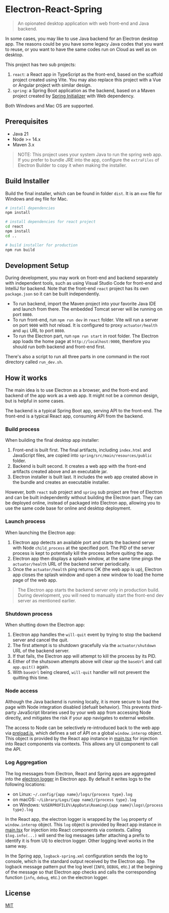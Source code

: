 # Electron-React-Spring

> An opionated desktop application with web front-end and Java backend.

In some cases, you may like to use Java backend for an Electron desktop app. The reasons could be you have some legacy Java codes that you want to reuse, or you want to have the same codes run on Cloud as well as on desktop.

This project has two sub projects:

1. `react`: a React app in TypeScript as the front-end, based on the scaffold project created using Vite. You may also replace this project with a Vue or Angular project with similar design.
2. `spring`: a Spring Boot application as the backend, based on a Maven project created by [Spring Initializer](https://start.spring.io/) with Web dependency.

Both Windows and Mac OS are supported.

## Prerequisites

- Java 21
- Node >= 14.x
- Maven 3.x

> NOTE: This project uses your system Java to run the spring web app. If you prefer to bundle JRE into the app, configure the `extraFiles` of Electron Builder to copy it when making the installer.

## Build Installer

Build the final installer, which can be found in folder `dist`. It is an `exe` file for Windows and `dmg` file for Mac.

```bash
# install dependencies
npm install

# install dependencies for react project
cd react
npm install
cd ..

# build installer for production
npm run build
```

## Development Setup

During development, you may work on front-end and backend separately with independent tools, such as using Visual Studio Code for front-end and IntelliJ for backend. Note that the front-end `react` project has its own `package.json` so it can be built independently.

- To run backend, import the Maven project into your favorite Java IDE and launch from there. The embedded Tomcat server will be running on port `8080`.
- To run front-end, run `npm run dev` in `react` folder. Vite will run a server on port `9000` with hot reload. It is configured to proxy `actuator/health` and `api` URL to port `8080`.
- To run the Electron part, run `npm run start` in root folder. The Electron app loads the home page at `http://localhost:9000`, therefore you should run both backend and front-end first.

There's also a script to run all three parts in one command in the root directory called `run_dev.sh`.

## How it works

The main idea is to use Electron as a browser, and the front-end and backend of the app work as a web app. It might not be a common design, but is helpful in some cases.

The backend is a typical Spring Boot app, serving API to the front-end. The front-end is a typical React app, consuming API from the backend.

### Build process

When building the final desktop app installer:

1. Front-end is built first. The final artifacts, including `index.html` and JavaScript files, are copied into `spring/src/main/resources/public` folder.
2. Backend is built second. It creates a web app with the front-end artifacts created above and an executable jar.
3. Electron installer is built last. It includes the web app created above in the bundle and creates an executable installer.

However, both `react` sub project and `spring` sub project are free of Electron and can be built independently without building the Electron part. They can be deployed online, instead of packaged into Electron app, allowing you to use the same code base for online and desktop deployment.

### Launch process

When launching the Electron app:

1. Electron app detects an available port and starts the backend server with Node `child_process` at the specified port. The PID of the server process is kept to potentially kill the process before quiting the app.
2. Electron app then displays a splash window, at the same time pings the `actuator/health` URL of the backend server periodically.
3. Once the `actuator/health` ping returns OK (the web app is up), Electron app closes the splash window and open a new window to load the home page of the web app.

> The Electron app starts the backend server only in production build. During development, you will need to manually start the front-end dev server as mentioned earlier.

### Shutdown process

When shutting down the Electron app:

1. Electron app handles the `will-quit` event by trying to stop the backend server and cancel the quit.
2. The first attempt is to shutdown gracefully via the `actuator/shutdown` URL of the backend server.
3. If that fails, the Electron app will attempt to kill the process by its PID.
4. Either of the shutsown attempts above will clear up the `baseUrl` and call `app.quit()` again.
5. With `baseUrl` being cleared, `will-quit` handler will not prevent the quitting this time.

### Node access

Although the Java backend is running locally, it is more secure to load the page with Node integration disabled (defualt behavior). This prevents third-party JavaScript libraries used by your web app from accessing Node directly, and mitigates the risk if your app navigates to external website.

The access to Node can be selectively re-introduced back to the web app via [preload.js](electron/preload.js), which defines a set of API on a global `window.interop` object. This object is provided by the React app instance in [main.tsx](react/src/main.tsx) for injection into React components via contexts. This allows any UI component to call the API.

### Log Aggregation

The log messages from Electron, React and Spring apps are aggregated into the [electron logger](https://www.npmjs.com/package/electron-log) in Electron app. By default it writes logs to the following locations:

- on Linux: `~/.config/{app name}/logs/{process type}.log`
- on macOS: `~/Library/Logs/{app name}/{process type}.log`
- on Windows: `%USERPROFILE%\AppData\Roaming\{app name}\logs\{process type}.log`

In the React app, the electron logger is wrapped by the `log` property of `window.interop` object. This `log` object is provided by React app instance in [main.tsx](react/src/main.tsx) for injection into React components via contexts. Calling `$log.info(...)` will send the log messages (after attaching a prefix to identify it is from UI) to electron logger. Other logging level works in the same way.

In the Spring app, `logback-spring.xml` configuration sends the log to console, which is the standard output received by the Electron app. The logback message pattern put the log level (`INFO`, `DEBUG`, etc.) at the begining of the message so that Electron app checks and calls the corresponding function (`info`, `debug`, etc.) on the electron logger.

## License

[MIT](LICENSE)
